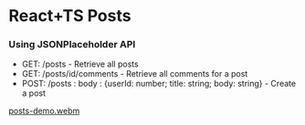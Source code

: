 # React+TS Posts
### Using JSONPlaceholder API
  - GET: /posts - Retrieve all posts
  - GET: /posts/id/comments - Retrieve all comments for a post
  - POST: /posts : body : {userId: number; title: string; body: string} - Create a post

[posts-demo.webm](https://github.com/user-attachments/assets/1ff3e6d8-f10e-487a-a23f-a418382f992c)

